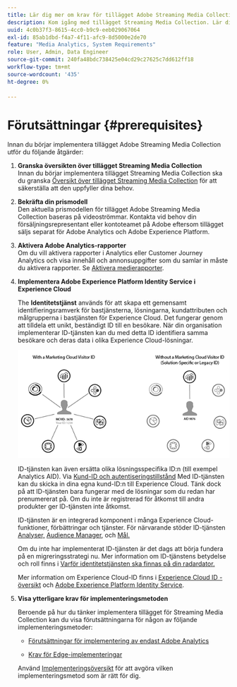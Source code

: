 ```yaml
---
title: Lär dig mer om krav för tillägget Adobe Streaming Media Collection
description: Kom igång med tillägget Streaming Media Collection. Lär dig vad du behöver för implementering.
uuid: 4c0b37f3-8615-4cc0-b9c9-eeb029067064
exl-id: 85ab1dbd-f4a7-4f11-afc9-8d5000e2de70
feature: "Media Analytics, System Requirements"
role: User, Admin, Data Engineer
source-git-commit: 240fa48bdc738425e04cd29c27625c7dd612ff18
workflow-type: tm+mt
source-wordcount: '435'
ht-degree: 0%

---
```


# Förutsättningar {#prerequisites}

Innan du börjar implementera tillägget Adobe Streaming Media Collection utför du följande åtgärder:

1. **Granska översikten över tillägget Streaming Media Collection**<br>
Innan du börjar implementera tillägget Streaming Media Collection ska du granska [Översikt över tillägget Streaming Media Collection](/help/media-overview.md) för att säkerställa att den uppfyller dina behov.

1. **Bekräfta din prismodell**<br>
Den aktuella prismodellen för tillägget Adobe Streaming Media Collection baseras på videoströmmar. Kontakta vid behov din försäljningsrepresentant eller kontoteamet på Adobe eftersom tillägget säljs separat för Adobe Analytics och Adobe Experience Platform.

1. **Aktivera Adobe Analytics-rapporter**<br>
Om du vill aktivera rapporter i Analytics eller Customer Journey Analytics och visa innehåll och annonsuppgifter som du samlar in måste du aktivera rapporter. Se [Aktivera medierapporter](/help/reporting/media-reports-enable.md).

1. **Implementera Adobe Experience Platform Identity Service i Experience Cloud**

   The **Identitetstjänst** används för att skapa ett gemensamt identifieringsramverk för bastjänsterna, lösningarna, kundattributen och målgrupperna i bastjänsten för Experience Cloud. Det fungerar genom att tilldela ett unikt, beständigt ID till en besökare. När din organisation implementerar ID-tjänsten kan du med detta ID identifiera samma besökare och deras data i olika Experience Cloud-lösningar.

   ![ID-tjänstgrafik](assets/mc_id_service_graphic.png)

   ID-tjänsten kan även ersätta olika lösningsspecifika ID:n (till exempel Analytics AID). Via [Kund-ID och autentiseringstillstånd](https://experienceleague.adobe.com/docs/id-service/using/reference/authenticated-state.html) Med ID-tjänsten kan du skicka in dina egna kund-ID:n till Experience Cloud. Tänk dock på att ID-tjänsten bara fungerar med de lösningar som du redan har prenumererat på. Om du inte är registrerad för åtkomst till andra produkter ger ID-tjänsten inte åtkomst.

   ID-tjänsten är en integrerad komponent i många Experience Cloud-funktioner, förbättringar och tjänster. För närvarande stöder ID-tjänsten [Analyser,](https://www.adobe.com/marketing-cloud/web-analytics.html) [Audience Manager,](https://www.adobe.com/marketing-cloud/data-management-platform.html) och [Mål.](https://www.adobe.com/marketing-cloud/testing-targeting.html)

   Om du inte har implementerat ID-tjänsten är det dags att börja fundera på en migreringsstrategi nu. Mer information om ID-tjänstens betydelse och roll finns i [Varför identitetstjänsten ska finnas på din radardator.](https://theblog.adobe.com/why-new-adobe-marketing-cloud-id-service-should-be-on-your-radar/)

   Mer information om Experience Cloud-ID finns i [Experience Cloud ID - översikt](https://experienceleague.adobe.com/docs/id-service/using/intro/overview.html) och [Adobe Experience Platform Identity Service](https://experienceleague.adobe.com/docs/id-service/using/home.html).

1. **Visa ytterligare krav för implementeringsmetoden**

   Beroende på hur du tänker implementera tillägget för Streaming Media Collection kan du visa förutsättningarna för någon av följande implementeringsmetoder:

   * [Förutsättningar för implementering av endast Adobe Analytics](/help/implementation/media-sdk/setup/prerequisites-analytics.md)

   * [Krav för Edge-implementeringar](/help/implementation/edge/prerequisites-edge.md)

   Använd [Implementeringsöversikt](/help/implementation/overview.md) för att avgöra vilken implementeringsmetod som är rätt för dig.
